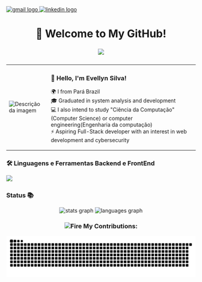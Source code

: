 
  <!-- SEUS BADGES DE CONTATO  -->
  <a href="evesilva.contato@gmail.com" target="_blank">
    <img src="https://img.shields.io/static/v1?message=Gmail&logo=gmail&label=&color=D14836&logoColor=white&labelColor=&style=flat" height="25" alt="gmail logo"  />
  </a>
  <a href="https://www.linkedin.com/in/maeve-silva/" target="_blank">
    <img src="https://img.shields.io/static/v1?message=LinkedIn&logo=linkedin&label=&color=0077B5&logoColor=white&labelColor=&style=flat" height="25" alt="linkedin logo"  />
  </a>

  ###

  <h1 align="center">🌟 Welcome to My GitHub!</h1>

  ###

  <!-- TYPING EFFECT  -->
  <div align="center">
    <a href="https://git.io/typing-svg">
      <img src="https://readme-typing-svg.demolab.com?font=Fira+Code&pause=1000&color=BC47F7&background=FF56FF00&center=true&width=435&lines=Aspiring+Full-Stack+Developer+%F0%9F%9A%80" />
    </a>
  </div>

  ###

  <!-- SEU TEXTO SOBRE  -->
<table>
  <tr>
    <td>
      <img src="https://github.com/user-attachments/assets/603f3800-d137-4883-802b-a85431398ebb" alt="Descrição da imagem" width="390px"/>
    </td>
    <td>
      <h3>💜 Hello, I'm Evellyn Silva!</h3>
      <p>
        🌍 I from Pará Brazil<br>
        🎓 Graduated in system analysis and development<br>
        💻 I also intend to study "Ciência da Computação" (Computer Science) or computer engineering(Engenharia da computação)<br>
        ⚡ Aspiring Full-Stack developer with an interest in web development and cybersecurity<br>
      </p>
    </td>
  </tr>
</table>


  ###

  <!-- SKILLS  -->
  <h3 align="left">🛠 Linguagens e Ferramentas Backend e FrontEnd</h3>
  <p>
    <img src="https://skillicons.dev/icons?i=js,react,tailwind,ts,vite,webpack,java,py,nodejs,git,figma,css,html" />
  </p>

  ###

  <!-- GITHUB STATS  -->
  <h3 align="left"> Status 📚 </h3>
  <div align="center">
    <img src="https://github-readme-stats.vercel.app/api?username=EveeSilvaa&hide_title=false&hide_rank=false&show_icons=true&include_all_commits=true&count_private=true&disable_animations=false&theme=dracula&locale=en&hide_border=false" height="215" alt="stats graph"  />
    <img src="https://github-readme-stats.vercel.app/api/top-langs?username=EveeSilvaa&locale=en&hide_title=true&layout=compact&card_width=320&langs_count=7&theme=dracula&hide_border=false" height="215" alt="languages graph"  />
  </div>

  ###

  <!-- SNAKE GAME  -->
  <h3 align="center"> <img src="https://raw.githubusercontent.com/Tarikul-Islam-Anik/Animated-Fluent-Emojis/master/Emojis/Travel%20and%20places/Fire.png" alt="Fire" width="25" height="25" /> My Contributions: </h3>
  <img alt="snake eating my contributions" src="https://raw.githubusercontent.com/EveeSilvaa/EveeSilvaa/output/github-contribution-grid-snake.svg" />

</div>










